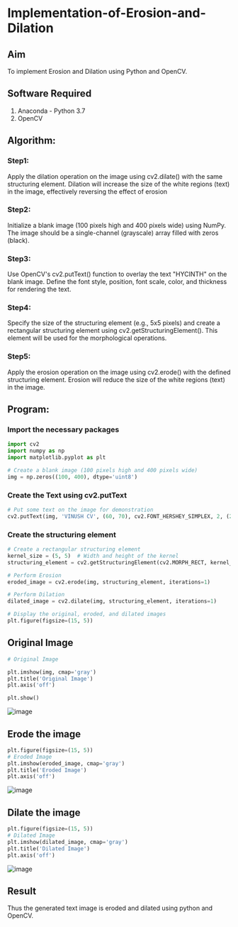 # Implementation-of-Erosion-and-Dilation
## Aim
To implement Erosion and Dilation using Python and OpenCV.
## Software Required
1. Anaconda - Python 3.7
2. OpenCV
## Algorithm:
### Step1:
Apply the dilation operation on the image using cv2.dilate() with the same structuring element. Dilation will increase the size of the white regions (text) in the image, effectively reversing the effect of erosion

### Step2:
Initialize a blank image (100 pixels high and 400 pixels wide) using NumPy. The image should be a single-channel (grayscale) array filled with zeros (black).

### Step3:
Use OpenCV's cv2.putText() function to overlay the text "HYCINTH" on the blank image. Define the font style, position, font scale, color, and thickness for rendering the text.

### Step4:
Specify the size of the structuring element (e.g., 5x5 pixels) and create a rectangular structuring element using cv2.getStructuringElement(). This element will be used for the morphological operations.

### Step5:
Apply the erosion operation on the image using cv2.erode() with the defined structuring element. Erosion will reduce the size of the white regions (text) in the image.


## Program:
### Import the necessary packages
``` Python
import cv2
import numpy as np
import matplotlib.pyplot as plt

# Create a blank image (100 pixels high and 400 pixels wide)
img = np.zeros((100, 400), dtype='uint8')
```
### Create the Text using cv2.putText
```python
# Put some text on the image for demonstration
cv2.putText(img, 'VINUSH CV', (60, 70), cv2.FONT_HERSHEY_SIMPLEX, 2, (255), 5)
```


### Create the structuring element
```python
# Create a rectangular structuring element
kernel_size = (5, 5)  # Width and height of the kernel
structuring_element = cv2.getStructuringElement(cv2.MORPH_RECT, kernel_size)

# Perform Erosion
eroded_image = cv2.erode(img, structuring_element, iterations=1)

# Perform Dilation
dilated_image = cv2.dilate(img, structuring_element, iterations=1)

# Display the original, eroded, and dilated images
plt.figure(figsize=(15, 5))
```
## Original Image
```python
# Original Image

plt.imshow(img, cmap='gray')
plt.title('Original Image')
plt.axis('off')

plt.show()
```
![image](https://github.com/user-attachments/assets/46e4d2f2-2297-4295-8c46-9d4bf5af3727)


## Erode the image
```python
plt.figure(figsize=(15, 5))
# Eroded Image
plt.imshow(eroded_image, cmap='gray')
plt.title('Eroded Image')
plt.axis('off')
```
![image](https://github.com/user-attachments/assets/6fbbd844-b5c8-4eef-aba3-0e2c7f32366a)


## Dilate the image
```python
plt.figure(figsize=(15, 5))
# Dilated Image
plt.imshow(dilated_image, cmap='gray')
plt.title('Dilated Image')
plt.axis('off')
```
![image](https://github.com/user-attachments/assets/44a91f9a-b9e2-4a98-aa97-82a1c5de660d)


## Result
Thus the generated text image is eroded and dilated using python and OpenCV.
